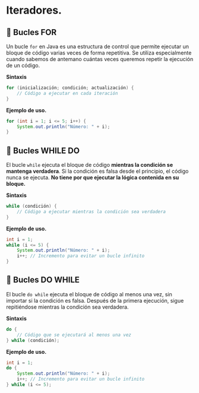 # Iteradores.

## 🔹 Bucles FOR
Un bucle `for` en Java es una estructura de control que permite ejecutar un bloque de código varias veces de forma repetitiva. Se utiliza especialmente cuando sabemos de antemano cuántas veces queremos repetir la ejecución de un código.

**Sintaxis**
```java
for (inicialización; condición; actualización) {
    // Código a ejecutar en cada iteración
}
```

**Ejemplo de uso.**
```java
for (int i = 1; i <= 5; i++) {
    System.out.println("Número: " + i);
}
```

## 🔹 Bucles WHILE DO
El bucle `while` ejecuta el bloque de código **mientras la condición se mantenga verdadera**. Si la condición es falsa desde el principio, el código nunca se ejecuta.
**No tiene por que ejecutar la lógica contenida en su bloque.**

**Sintaxis**
```java
while (condición) {
    // Código a ejecutar mientras la condición sea verdadera
}
```

**Ejemplo de uso.**
```java
int i = 1;
while (i <= 5) {
    System.out.println("Número: " + i);
    i++; // Incremento para evitar un bucle infinito
}
```


## 🔹 Bucles DO WHILE
El bucle `do while` ejecuta el bloque de código al menos una vez, sin importar si la condición es falsa. Después de la primera ejecución, 
sigue repitiéndose mientras la condición sea verdadera.

**Sintaxis**
```java
do {
    // Código que se ejecutará al menos una vez
} while (condición);
```

**Ejemplo de uso.**
```java
int i = 1;
do {
    System.out.println("Número: " + i);
    i++; // Incremento para evitar un bucle infinito
} while (i <= 5);
```








